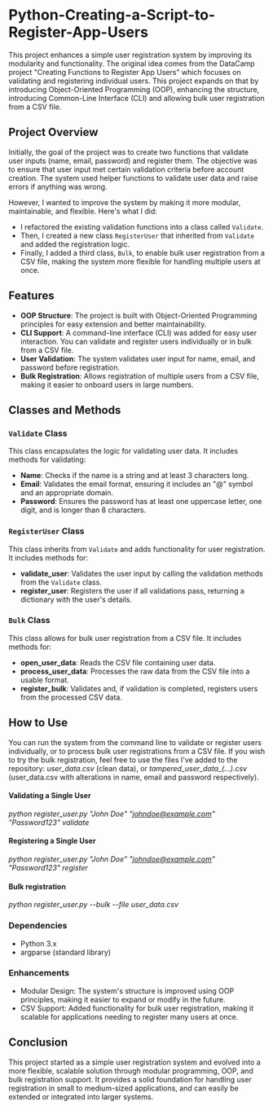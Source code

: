 # Python-Creating-a-Script-to-Register-App-Users

This project enhances a simple user registration system by improving its modularity and functionality. The original idea comes from the DataCamp project "Creating Functions to Register App Users" which focuses on validating and registering individual users. This project expands on that by introducing Object-Oriented Programming (OOP), enhancing the structure, introducing Common-Line Interface (CLI) and allowing bulk user registration from a CSV file.

## Project Overview

Initially, the goal of the project was to create two functions that validate user inputs (name, email, password) and register them. The objective was to ensure that user input met certain validation criteria before account creation. The system used helper functions to validate user data and raise errors if anything was wrong. 

However, I wanted to improve the system by making it more modular, maintainable, and flexible. Here's what I did:

- I refactored the existing validation functions into a class called `Validate`.
- Then, I created a new class `RegisterUser` that inherited from `Validate` and added the registration logic.
- Finally, I added a third class, `Bulk`, to enable bulk user registration from a CSV file, making the system more flexible for handling multiple users at once.

## Features

- **OOP Structure**: The project is built with Object-Oriented Programming principles for easy extension and better maintainability.
- **CLI Support**: A command-line interface (CLI) was added for easy user interaction. You can validate and register users individually or in bulk from a CSV file.
- **User Validation**: The system validates user input for name, email, and password before registration.
- **Bulk Registration**: Allows registration of multiple users from a CSV file, making it easier to onboard users in large numbers.

## Classes and Methods

### `Validate` Class

This class encapsulates the logic for validating user data. It includes methods for validating:
- **Name**: Checks if the name is a string and at least 3 characters long.
- **Email**: Validates the email format, ensuring it includes an "@" symbol and an appropriate domain.
- **Password**: Ensures the password has at least one uppercase letter, one digit, and is longer than 8 characters.

### `RegisterUser` Class

This class inherits from `Validate` and adds functionality for user registration. It includes methods for:
- **validate_user**: Validates the user input by calling the validation methods from the `Validate` class.
- **register_user**: Registers the user if all validations pass, returning a dictionary with the user's details.

### `Bulk` Class

This class allows for bulk user registration from a CSV file. It includes methods for:
- **open_user_data**: Reads the CSV file containing user data.
- **process_user_data**: Processes the raw data from the CSV file into a usable format.
- **register_bulk**: Validates and, if validation is completed, registers users from the processed CSV data. 

## How to Use

You can run the system from the command line to validate or register users individually, or to process bulk user registrations from a CSV file. If you wish to try the bulk registration, feel free to use the files I've added to the repository: *user_data.csv* (clean data), or *tampered_user_data_(...).csv* (user_data.csv with alterations in name, email and password respectively).

#### Validating a Single User
*python register_user.py "John Doe" "johndoe@example.com" "Password123" validate*

#### Registering a Single User
*python register_user.py "John Doe" "johndoe@example.com" "Password123" register*

#### Bulk registration
*python register_user.py --bulk --file user_data.csv* 


### Dependencies
- Python 3.x
- argparse (standard library)

### Enhancements
- Modular Design: The system's structure is improved using OOP principles, making it easier to expand or modify in the future.
- CSV Support: Added functionality for bulk user registration, making it scalable for applications needing to register many users at once.

## Conclusion
This project started as a simple user registration system and evolved into a more flexible, scalable solution through modular programming, OOP, and bulk registration support. It provides a solid foundation for handling user registration in small to medium-sized applications, and can easily be extended or integrated into larger systems.
